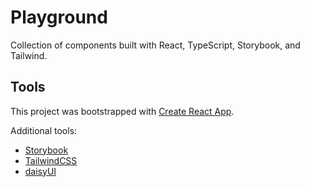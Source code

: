 # Playground

Collection of components built with React, TypeScript, Storybook, and Tailwind.

## Tools

This project was bootstrapped with [Create React App](https://github.com/facebook/create-react-app).

Additional tools:

- [Storybook](https://storybook.js.org/docs/react/get-started/introduction)
- [TailwindCSS](https://tailwindcss.com/)
- [daisyUI](https://daisyui.com/)
